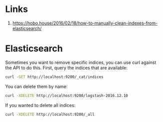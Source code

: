 # Links
1. https://hobo.house/2016/02/18/how-to-manually-clean-indexes-from-elasticsearch/

# Elasticsearch
Sometimes you want to remove specific indices, you can use curl against the API to do this.  First, query the indices that are available:

```bash
curl -GET http://localhost:9200/_cat/indices
```

You can delete them by name:

```bash
curl -XDELETE http://localhost:9200/logstash-2016.12.10
```

If you wanted to delete all indices:

```bash
curl -XDELETE http://localhost:9200/_all
```

